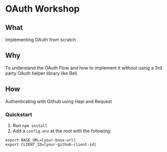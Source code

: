 # OAuth Workshop

## What
Implementing OAuth from scratch

## Why
To understand the OAuth Flow and how to implement it without using a 3rd party OAuth helper library like Bell.

## How
Authenticating with Github using Hapi and Request


### Quickstart
1. Run `npm install`
2. Add a `config.env` at the root with the following:
```
export BASE_URL=[your-base-url]
export CLIENT_ID=[your-github-client-id]
```
